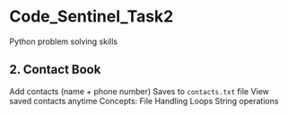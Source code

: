 # Code_Sentinel_Task2
Python problem solving skills

## 2. Contact Book
   Add contacts (name + phone number)
   Saves to `contacts.txt` file
   View saved contacts anytime
   Concepts: 
   File Handling
   Loops
   String operations
